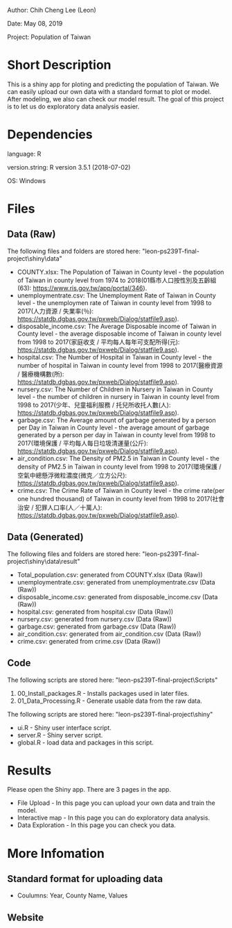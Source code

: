Author: Chih Cheng Lee (Leon)

Date: May 08, 2019

Project: Population of Taiwan

# Short Description
This is a shiny app for ploting and predicting the population of Taiwan. 
We can easily upload our own data with a standard format to plot or model. After modeling, we also can check our model result. 
The goal of this project is to let us do exploratory data analysis easier. 

# Dependencies
language: R

version.string: R version 3.5.1 (2018-07-02)

OS: Windows

# Files
## Data (Raw)
The following files and folders are stored here: "leon-ps239T-final-project\shiny\data"

* COUNTY.xlsx: The Population of Taiwan in County level - the population of Taiwan in county level from 1974 to 2018(01縣市人口按性別及五齡組(63): https://www.ris.gov.tw/app/portal/346). 
* unemploymentrate.csv: The Unemployment Rate of Taiwan in County level - the unemploymen rate of Taiwan in county level from 1998 to 2017(人力資源 / 失業率(％): https://statdb.dgbas.gov.tw/pxweb/Dialog/statfile9.asp). 
* disposable_income.csv: The Average Disposable income of Taiwan in County level - the average disposable income of Taiwan in county level from 1998 to 2017(家庭收支 / 平均每人每年可支配所得(元): https://statdb.dgbas.gov.tw/pxweb/Dialog/statfile9.asp). 
* hospital.csv: The Number of Hospital in Taiwan in County level - the number of hospital in Taiwan in county level from 1998 to 2017(醫療資源 / 醫療機構數(所): https://statdb.dgbas.gov.tw/pxweb/Dialog/statfile9.asp). 
* nursery.csv: The Number of Children in Nursery in Taiwan in County level - the number of children in nursery in Taiwan in county level from 1998 to 2017(少年、兒童福利服務 / 托兒所收托人數(人): https://statdb.dgbas.gov.tw/pxweb/Dialog/statfile9.asp). 
* garbage.csv: The Average amount of garbage generated by a person per Day in Taiwan in County level - the average amount of garbage generated by a person per day in Taiwan in county level from 1998 to 2017(環境保護 / 平均每人每日垃圾清運量(公斤): https://statdb.dgbas.gov.tw/pxweb/Dialog/statfile9.asp). 
* air_condition.csv: The Density of PM2.5 in Taiwan in County level - the density of PM2.5 in Taiwan in county level from 1998 to 2017(環境保護 / 空氣中總懸浮微粒濃度(微克／立方公尺): https://statdb.dgbas.gov.tw/pxweb/Dialog/statfile9.asp). 
* crime.csv: The Crime Rate of Taiwan in County level - the crime rate(per one hundred thousand) of Taiwan in county level from 1998 to 2017(社會治安 / 犯罪人口率(人／十萬人): https://statdb.dgbas.gov.tw/pxweb/Dialog/statfile9.asp). 

## Data (Generated)
The following files and folders are stored here: "leon-ps239T-final-project\shiny\data\result"

* Total_population.csv: generated from COUNTY.xlsx (Data (Raw))
* unemploymentrate.csv: generated from unemploymentrate.csv (Data (Raw))
* disposable_income.csv: generated from disposable_income.csv (Data (Raw))
* hospital.csv: generated from hospital.csv (Data (Raw))
* nursery.csv: generated from nursery.csv (Data (Raw))
* garbage.csv: generated from garbage.csv (Data (Raw))
* air_condition.csv: generated from air_condition.csv (Data (Raw))
* crime.csv: generated from crime.csv (Data (Raw))

## Code
The following scripts are stored here: "leon-ps239T-final-project\Scripts"

1. 00_Install_packages.R - Installs packages used in later files.
2. 01_Data_Processing.R - Generate usable data from the raw data. 

The following scripts are stored here: "leon-ps239T-final-project\shiny"

* ui.R - Shiny user interface script. 
* server.R - Shiny server script. 
* global.R - load data and packages in this script. 

# Results
Please open the Shiny app. 
There are 3 pages in the app. 

* File Upload - In this page you can upload your own data and train the model. 
* Interactive map - In this page you can do exploratory data analysis. 
* Data Exploration - In this page you can check you data. 

# More Infomation
## Standard format for uploading data
* Coulumns: Year, County Name, Values

## Website
